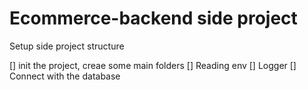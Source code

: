 # Ecommerce-backend side project

Setup side project structure

[] init the project, creae some main folders
[] Reading env
[] Logger
[] Connect with the database